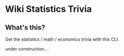 # Wiki Statistics Trivia
## What's this?
Get the statistics / math / economics trivia with this CLI.

under construction....
